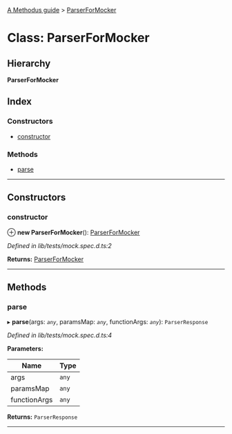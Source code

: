 [A Methodus guide](../README.md) > [ParserForMocker](../classes/parserformocker.md)

# Class: ParserForMocker

## Hierarchy

**ParserForMocker**

## Index

### Constructors

* [constructor](parserformocker.md#constructor)

### Methods

* [parse](parserformocker.md#parse)

---

## Constructors

<a id="constructor"></a>

###  constructor

⊕ **new ParserForMocker**(): [ParserForMocker](parserformocker.md)

*Defined in lib/tests/mock.spec.d.ts:2*

**Returns:** [ParserForMocker](parserformocker.md)

___

## Methods

<a id="parse"></a>

###  parse

▸ **parse**(args: *`any`*, paramsMap: *`any`*, functionArgs: *`any`*): `ParserResponse`

*Defined in lib/tests/mock.spec.d.ts:4*

**Parameters:**

| Name | Type |
| ------ | ------ |
| args | `any` |
| paramsMap | `any` |
| functionArgs | `any` |

**Returns:** `ParserResponse`

___

